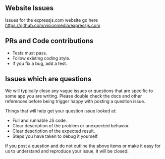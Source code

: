 
## Website Issues

Issues for the expressjs.com website go here https://github.com/visionmedia/expressjs.com

## PRs and Code contributions

* Tests must pass.
* Follow existing coding style.
* If you fix a bug, add a test.


## Issues which are questions

We will typically close any vague issues or questions that are specific to some app you are writing. Please double check the docs and other references before being trigger happy with posting a question issue.

Things that will help get your question issue looked at:

* Full and runnable JS code.
* Clear description of the problem or unexpected behavior.
* Clear description of the expected result.
* Steps you have taken to debug it yourself.

If you post a question and do not outline the above items or make it easy for us to understand and reproduce your issue, it will be closed.


